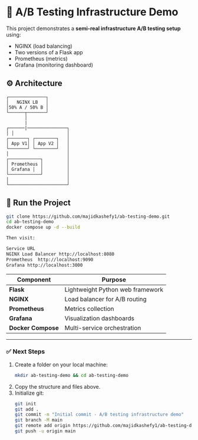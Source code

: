 # 🧪 A/B Testing Infrastructure Demo

This project demonstrates a **semi-real infrastructure A/B testing setup** using:
- NGINX (load balancing)
- Two versions of a Flask app
- Prometheus (metrics)
- Grafana (monitoring dashboard)

## ⚙️ Architecture

    ┌──────────────┐
    │   NGINX LB   │
    │50% A / 50% B │
    └──────┬───────┘
           │
           |
    ┌──────|───────────────┐
    │ │                    │
    ┌───────┐ ┌────────┐   │
    │ App V1│ │ App V2 │   │
    └───────┘ └────────┘   │
    │                      │
    ┌────────────┐         │
    │ Prometheus │         │
    │ Grafana │  │         │
    └────────────┘         │
    │                      │
    └──────────────────────┘

## 🚀 Run the Project

```bash
git clone https://github.com/majidkashefy1/ab-testing-demo.git
cd ab-testing-demo
docker compose up -d --build

Then visit:

Service	URL
NGINX Load Balancer	http://localhost:8080
Prometheus	http://localhost:9090
Grafana	http://localhost:3000
```
| Component          | Purpose                          |
| ------------------ | -------------------------------- |
| **Flask**          | Lightweight Python web framework |
| **NGINX**          | Load balancer for A/B routing    |
| **Prometheus**     | Metrics collection               |
| **Grafana**        | Visualization dashboards         |
| **Docker Compose** | Multi-service orchestration      |



---

### ✅ Next Steps

1. Create a folder on your local machine:
   ```bash
   mkdir ab-testing-demo && cd ab-testing-demo
   ```
2. Copy the structure and files above.
3. Initialize git:
   ```bash
   git init
   git add .
   git commit -m "Initial commit - A/B testing infrastructure demo"
   git branch -M main
   git remote add origin https://github.com/majidkashefy1/ab-testing-demo.git
   git push -u origin main
   ```
